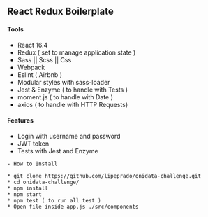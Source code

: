 ## React Redux Boilerplate

#### Tools

* React 16.4
* Redux ( set to manage application state )
* Sass || Scss || Css
* Webpack
* Eslint ( Airbnb )
* Modular styles with sass-loader
* Jest & Enzyme ( to handle with Tests )
* moment.js ( to handle with Date )
* axios ( to handle with HTTP Requests)

#### Features

* Login with username and password
* JWT token
* Tests with Jest and Enzyme

```
- How to Install

* git clone https://github.com/lipeprado/onidata-challenge.git
* cd onidata-challenge/
* npm install
* npm start
* npm test ( to run all test )
* Open file inside app.js ./src/components
```
